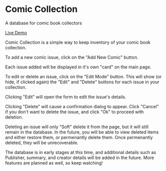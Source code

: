 # Comic Collection

A database for comic book collectors

[Live Demo](https://comic-collection-pfszdobsom.now.sh/)

Comic Collection is a simple way to keep inventory of your comic book collection.

To add a new comic issue, click on the "Add New Comic" button.

Each issue added will be displayed in it's own "card" on the main page.

To edit or delete an issue, click on the "Edit Mode" button. This will show (or hide, if clicked again) the "Edit" and "Delete" buttons for each issue in your collection.

Clicking "Edit" will open the form to edit the issue's details.

Clicking "Delete" will cause a confirmation dialog to appear. Click "Cancel" if you don't want to delete the issue, and click "Ok" to proceed with deletion.

Deleting an issue will only "Soft" delete it from the page, but it will still remain in the database. In the future, you will be able to view deleted items and either restore them, or permenantly delete them. Once permenantly deleted, they will be unrecoverable.

The database is in early stages at this time, and additional details such as Publisher, summary, and creator details will be added in the future. More features are planned as well, so keep watching!